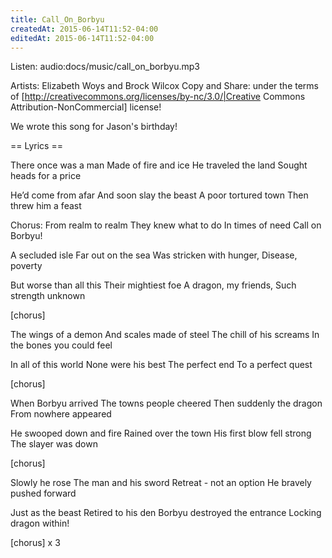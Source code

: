 ```yaml
---
title: Call_On_Borbyu
createdAt: 2015-06-14T11:52-04:00
editedAt: 2015-06-14T11:52-04:00
---
```


Listen: audio:docs/music/call_on_borbyu.mp3

Artists: Elizabeth Woys and Brock Wilcox
Copy and Share: under the terms of [http://creativecommons.org/licenses/by-nc/3.0/|Creative Commons Attribution-NonCommercial] license!

We wrote this song for Jason's birthday!

== Lyrics ==

There once was a man
Made of fire and ice
He traveled the land
Sought heads for a price

He’d come from afar
And soon slay the beast
A poor tortured town
Then threw him a feast

Chorus:
From realm to realm
They knew what to do
In times of need
Call on Borbyu!

A secluded isle
Far out on the sea
Was stricken with hunger,
Disease, poverty

But worse than all this
Their mightiest foe
A dragon, my friends,
Such strength unknown

[chorus]

The wings of a demon
And scales made of steel
The chill of his screams
In the bones you could feel

In all of this world
None were his best
The perfect end
To a perfect quest

[chorus]

When Borbyu arrived
The towns people cheered
Then suddenly the dragon
From nowhere appeared

He swooped down and fire
Rained over the town
His first blow fell strong
The slayer was down

[chorus]

Slowly he rose
The man and his sword
Retreat - not an option
He bravely pushed forward

Just as the beast
Retired to his den
Borbyu destroyed the entrance
Locking dragon within!

[chorus] x 3


